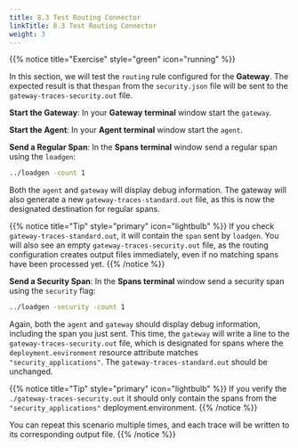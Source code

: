 ```yaml
---
title: 8.3 Test Routing Connector
linkTitle: 8.3 Test Routing Connector
weight: 3
---
```


{{% notice title="Exercise" style="green" icon="running" %}}

In this section, we will test the `routing` rule configured for the **Gateway**. The expected result is that the`span` from the `security.json` file will be sent to the `gateway-traces-security.out` file.

**Start the Gateway**: In your **Gateway terminal** window start the `gateway`.

**Start the Agent**: In your **Agent terminal** window start the `agent`.

**Send a Regular Span**: In the **Spans terminal** window send a regular span using the `loadgen`:

```bash
../loadgen -count 1
```

Both the `agent` and `gateway` will display debug information. The gateway will also generate a new `gateway-traces-standard.out` file, as this is now the designated destination for regular spans.

{{% notice title="Tip" style="primary" icon="lightbulb" %}}
If you check `gateway-traces-standard.out`, it will contain the `span` sent by `loadgen`. You will also see an empty `gateway-traces-security.out` file, as the routing configuration creates output files immediately, even if no matching spans have been processed yet.
{{% /notice %}}

**Send a Security Span**: In the **Spans terminal** window send a security span using the `security` flag:

```bash
../loadgen -security -count 1
```

Again, both the `agent` and `gateway` should display debug information, including the span you just sent. This time, the `gateway` will write a line to the `gateway-traces-security.out` file, which is designated for spans where the `deployment.environment` resource attribute matches `"security_applications"`.
The `gateway-traces-standard.out` should be unchanged.

{{% notice title="Tip" style="primary" icon="lightbulb" %}}
If you verify the `./gateway-traces-security.out` it should only contain the spans from the `"security_applications"` deployment.environment.
{{% /notice %}}

You can repeat this scenario multiple times, and each trace will be written to its corresponding output file.
{{% /notice %}}
